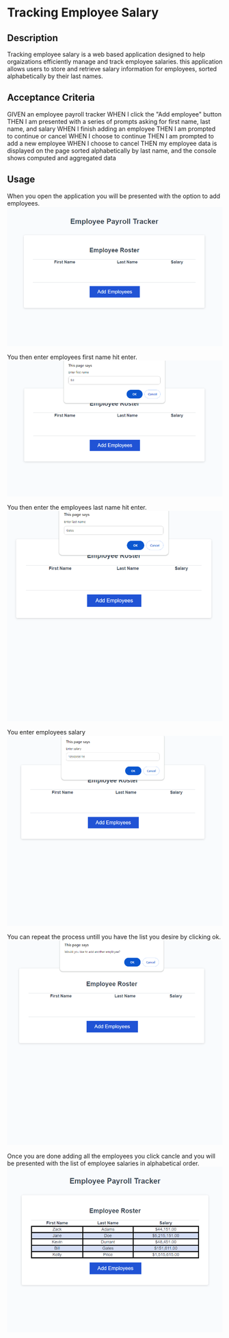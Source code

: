 # Tracking Employee Salary

## Description

Tracking employee salary is a web based application designed to help orgaizations efficiently manage and track employee salaries. this application allows users to store and retrieve salary information for employees, sorted alphabetically by their last names.

## Acceptance Criteria

GIVEN an employee payroll tracker
WHEN I click the "Add employee" button
THEN I am presented with a series of prompts asking for first name, last name, and salary
WHEN I finish adding an employee
THEN I am prompted to continue or cancel
WHEN I choose to continue
THEN I am prompted to add a new employee
WHEN I choose to cancel
THEN my employee data is displayed on the page sorted alphabetically by last name, and the console shows computed and aggregated data

## Usage

When you open the application you will be presented with the option to add employees.
<br>
![HomePage](/assets/images/homepage.png)<br>

You then enter employees first name hit enter.
<br>
![EnterFirstName](/assets/images/firstname.png)<br>

You then enter the employees last name hit enter.
<br>
![EnterLastName](/assets/images/lastname.png)<br>

You enter employees salary
<br>
![EnterEmployeeSalary](/assets/images/salary.png)<br>

You can repeat the process untill you have the list you desire by clicking ok.
<br>
![OptionstoAdd](/assets/images/optiontoadd.png)<br>

Once you are done adding all the employees you click cancle and you will be presented with the list of employee salaries in alphabetical order.
<br>
![ListofEmplyeeSalaries](/assets/images/list.png)<br>
